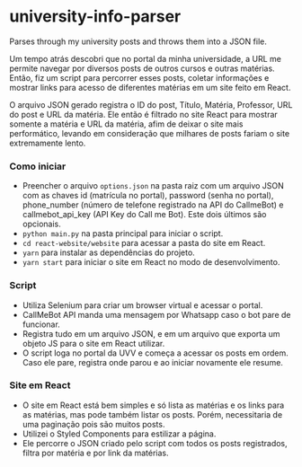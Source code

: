 # university-info-parser
Parses through my university posts and throws them into a JSON file.

Um tempo atrás descobri que no portal da minha universidade, a URL me permite navegar por diversos posts de outros cursos e outras matérias. Então, fiz um script para percorrer esses posts, coletar informações e mostrar links para acesso de diferentes matérias em um site feito em React.

O arquivo JSON gerado registra o ID do post, Título, Matéria, Professor, URL do post e URL da matéria. Ele então é filtrado no site React para mostrar somente a matéria e URL da matéria, afim de deixar o site mais performático, levando em consideração que milhares de posts fariam o site extremamente lento.

### Como iniciar
- Preencher o arquivo ```options.json``` na pasta raiz com um arquivo JSON com as chaves id (matrícula no portal), password (senha no portal), phone_number (número de telefone registrado na API do CallmeBot) e callmebot_api_key (API Key do Call me Bot). Este dois últimos são opcionais.  
- ```python main.py``` na pasta principal para iniciar o script.
- ```cd react-website/website``` para acessar a pasta do site em React.
- ```yarn``` para instalar as dependências do projeto.
- ```yarn start``` para iniciar o site em React no modo de desenvolvimento.

### Script
- Utiliza Selenium para criar um browser virtual e acessar o portal.
- CallMeBot API manda uma mensagem por Whatsapp caso o bot pare de funcionar.
- Registra tudo em um arquivo JSON, e em um arquivo que exporta um objeto JS para o site em React utilizar.
- O script loga no portal da UVV e começa a acessar os posts em ordem. Caso ele pare, registra onde parou e ao iniciar novamente ele resume.

### Site em React
- O site em React está bem simples e só lista as matérias e os links para as matérias, mas pode também listar os posts. Porém, necessitaria de uma paginação pois são muitos posts.
- Utilizei o Styled Components para estilizar a página.
- Ele percorre o JSON criado pelo script com todos os posts registrados, filtra por matéria e por link da matérias.

